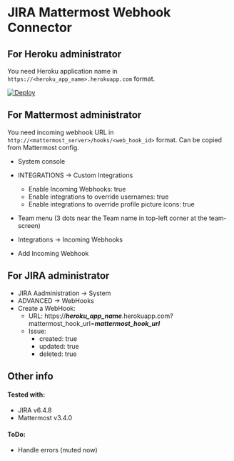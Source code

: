 # JIRA Mattermost Webhook Connector
 
## For Heroku administrator
You need Heroku application name in `https://<heroku_app_name>.herokuapp.com` format.

[![Deploy](https://www.herokucdn.com/deploy/button.svg)](https://heroku.com/deploy?template=https://github.com/unco-games/mattermost-jira)
 
## For Mattermost administrator
You need incoming webhook URL in `http://<mattermost_server>/hooks/<web_hook_id>` format. Can be copied from Mattermost config.

 - System console
 - INTEGRATIONS → Custom Integrations
    - Enable Incoming Webhooks: true
    - Enable integrations to override usernames: true
    - Enable integrations to override profile picture icons: true
    
 - Team menu (3 dots near the Team name in top-left corner at the team-screen)
 - Integrations → Incoming Webhooks
 - Add Incoming Webhook
 
## For JIRA administrator
 - JIRA Aadministration → System
 - ADVANCED → WebHooks
 - Create a WebHook:
    - URL:  https://_**heroku_app_name**_.herokuapp.com?mattermost_hook_url=_**mattermost_hook_url**_
    - Issue:
        - created: true
        - updated: true
        - deleted: true

## Other info
        
#### Tested with:
 - JIRA v6.4.8
 - Mattermost v3.4.0
 
#### ToDo:
 - Handle errors (muted now)